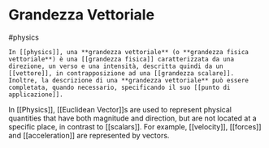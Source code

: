 # Grandezza Vettoriale
#physics
```ad-def
In [[physics]], una **grandezza vettoriale** (o **grandezza fisica vettoriale**) è una [[grandezza fisica]] caratterizzata da una direzione, un verso e una intensità, descritta quindi da un [[vettore]], in contrapposizione ad una [[grandezza scalare]]. Inoltre, la descrizione di una **grandezza vettoriale** può essere completata, quando necessario, specificando il suo [[punto di applicazione]].
```

In [[Physics]], [[Euclidean Vector]]s are used to represent physical quantities that have both magnitude and direction, but are not located at a specific place, in contrast to [[scalars]].
For example, [[velocity]], [[forces]] and [[acceleration]] are represented by vectors.
